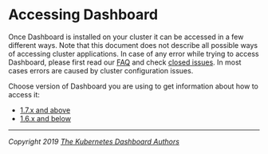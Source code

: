 # Accessing Dashboard

Once Dashboard is installed on your cluster it can be accessed in a few different ways. Note that this document does not describe all possible ways of accessing cluster applications. In case of any error while trying to access Dashboard, please first read our [FAQ](../../common/faq.md) and check [closed issues](https://github.com/kubernetes/dashboard/issues?q=is%3Aissue+is%3Aclosed). In most cases errors are caused by cluster configuration issues.

Choose version of Dashboard you are using to get information about how to access it:

* [1.7.x and above](1.7.x-and-above.md)
* [1.6.x and below](1.6.x-and-below.md)

----
_Copyright 2019 [The Kubernetes Dashboard Authors](https://github.com/kubernetes/dashboard/graphs/contributors)_
